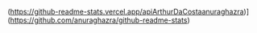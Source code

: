 (https://github-readme-stats.vercel.app/apiArthurDaCostaanuraghazra)](https://github.com/anuraghazra/github-readme-stats)
